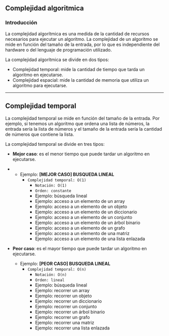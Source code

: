 ## Complejidad algoritmica

### Introducción

La complejidad algorítmica es una medida de la cantidad de recursos necesarios para ejecutar un algoritmo. La complejidad de un algoritmo se mide en función del tamaño de la entrada, por lo que es independiente del hardware o del lenguaje de programación utilizado.

La complejidad algorítmica se divide en dos tipos:

- Complejidad temporal: mide la cantidad de tiempo que tarda un algoritmo en ejecutarse.
- Complejidad espacial: mide la cantidad de memoria que utiliza un algoritmo para ejecutarse.

---

## Complejidad temporal

La complejidad temporal se mide en función del tamaño de la entrada. Por ejemplo, si tenemos un algoritmo que ordena una lista de números, la entrada sería la lista de números y el tamaño de la entrada sería la cantidad de números que contiene la lista.

La complejidad temporal se divide en tres tipos:

- **Mejor caso**: es el menor tiempo que puede tardar un algoritmo en ejecutarse.
- 
  - Ejemplo: **[MEJOR CASO] BUSQUEDA LINEAL**
    - ```Complejidad temporal: O(1)```
      - ```Notación: O(1)```
      - ```Orden: constante```
      - Ejemplo: búsqueda lineal
      - Ejemplo: acceso a un elemento de un array
      - Ejemplo: acceso a un elemento de un objeto
      - Ejemplo: acceso a un elemento de un diccionario
      - Ejemplo: acceso a un elemento de un conjunto
      - Ejemplo: acceso a un elemento de un árbol binario
      - Ejemplo: acceso a un elemento de un grafo
      - Ejemplo: acceso a un elemento de una matriz
      - Ejemplo: acceso a un elemento de una lista enlazada
  
- **Peor caso**: es el mayor tiempo que puede tardar un algoritmo en ejecutarse.
  - Ejemplo: **[PEOR CASO] BUSQUEDA LINEAL**
    - ```Complejidad temporal: O(n)```
      - ```Notación: O(n)```
      - ```Orden: lineal```
      - Ejemplo: búsqueda lineal
      - Ejemplo: recorrer un array
      - Ejemplo: recorrer un objeto
      - Ejemplo: recorrer un diccionario
      - Ejemplo: recorrer un conjunto
      - Ejemplo: recorrer un árbol binario
      - Ejemplo: recorrer un grafo
      - Ejemplo: recorrer una matriz
      - Ejemplo: recorrer una lista enlazada